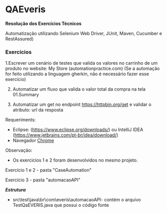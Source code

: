 # QAEveris

**Resolução dos Exercícios Técnicos**

Automatização utilizando Selenium Web Driver, JUnit, Maven, Cucumber e RestAssured)

### Exercícios

1.Escrever um cenário de testes que valida os valores no carrinho de um produto no website: My Store (automationpractice.com) (Se a automação for feito utilizando a
linguagem gherkin, não é necessário fazer esse exercício)

2. Automatizar um fluxo que valida o valor total da compra na tela 01.Summary

3. Automatizar um get no endpoint https://httpbin.org/get e validar o atributo: url da resposta


Requeriments:
- Eclipse: (https://www.eclipse.org/downloads/) ou IntelliJ IDEA (https://www.jetbrains.com/pt-br/idea/download/) 
- Navegador [Chrome](https://www.google.com/intl/pt-BR_ALL/chrome/)

Observação:
 - Os exercicíos 1 e 2 foram desenvolvidos no mesmo projeto.

Exercício 1 e 2 - pasta "CaseAutomation"

Exercício 3 - pasta "automacaoAPI"

 ***Estrutura***
 - src\test\java\br\com\everis\automacaoAPI- contém o arquivo TestQaEVERIS.java que possui o código fonte


 
